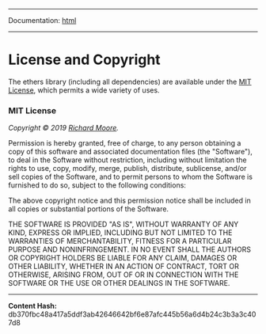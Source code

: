 -----

Documentation: [html](https://docs-beta.ethers.io/)

-----


License and Copyright
=====================


The ethers library (including all dependencies) are available
under the [MIT License](../Users/ricmoo/Development/ethers/ethers.js-v5/https:/en.m.wikipedia.org/wiki/MIT_License), which permits a wide variety
of uses.


### MIT License


*Copyright &copy; 2019 [Richard Moore](mailto:me@ricmoo.com).*

Permission is hereby granted, free of charge, to any person obtaining a copy
of this software and associated documentation files (the "Software"), to deal
in the Software without restriction, including without limitation the rights
to use, copy, modify, merge, publish, distribute, sublicense, and/or sell
copies of the Software, and to permit persons to whom the Software is
furnished to do so, subject to the following conditions:

The above copyright notice and this permission notice shall be included in all
copies or substantial portions of the Software.

THE SOFTWARE IS PROVIDED "AS IS", WITHOUT WARRANTY OF ANY KIND, EXPRESS OR
IMPLIED, INCLUDING BUT NOT LIMITED TO THE WARRANTIES OF MERCHANTABILITY,
FITNESS FOR A PARTICULAR PURPOSE AND NONINFRINGEMENT. IN NO EVENT SHALL THE
AUTHORS OR COPYRIGHT HOLDERS BE LIABLE FOR ANY CLAIM, DAMAGES OR OTHER
LIABILITY, WHETHER IN AN ACTION OF CONTRACT, TORT OR OTHERWISE, ARISING FROM,
OUT OF OR IN CONNECTION WITH THE SOFTWARE OR THE USE OR OTHER DEALINGS IN THE
SOFTWARE.



-----
**Content Hash:** db370fbc48a417a5ddf3ab42646642bf6e87afc445b56a6d4b24c3b3a3c407d8